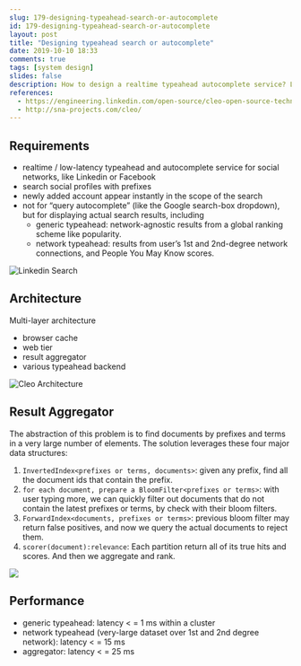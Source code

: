 ```yaml
---
slug: 179-designing-typeahead-search-or-autocomplete
id: 179-designing-typeahead-search-or-autocomplete
layout: post
title: "Designing typeahead search or autocomplete"
date: 2019-10-10 18:33
comments: true
tags: [system design]
slides: false
description: How to design a realtime typeahead autocomplete service? Linkedin's Cleo lib answers with a multi-layer architecture (browser cache / web tier / result aggregator / various typeahead backend) and 4 elements (inverted / forward index, bloom filter, scorer).
references:
  - https://engineering.linkedin.com/open-source/cleo-open-source-technology-behind-linkedins-typeahead-search
  - http://sna-projects.com/cleo/
---
```


## Requirements

* realtime / low-latency typeahead and autocomplete service for social networks, like Linkedin or Facebook
* search social profiles with prefixes 
* newly added account appear instantly in the scope  of the search
* not for “query autocomplete” (like the Google search-box dropdown), but for displaying actual search results, including
    * generic typeahead: network-agnostic results from a global ranking scheme like popularity.
    * network typeahead: results from user’s 1st and 2nd-degree network connections, and People You May Know scores.

![Linkedin Search](https://res.cloudinary.com/dohtidfqh/image/upload/v1570758247/web-guiguio/linkedin-typeahead.jpg)

## Architecture

Multi-layer architecture

* browser cache
* web tier
* result aggregator
* various typeahead backend

![Cleo Architecture](https://res.cloudinary.com/dohtidfqh/image/upload/v1570321528/web-guiguio/cleo.png)

## Result Aggregator
The abstraction of this problem is to find documents by prefixes and terms in a very large number of elements. The solution leverages these four major data structures:

1. `InvertedIndex<prefixes or terms, documents>`: given any prefix, find all the document ids that contain the prefix.
2. `for each document, prepare a BloomFilter<prefixes or terms>`: with user typing more, we can quickly filter out documents that do not contain the latest prefixes or terms, by check with their bloom filters.
3. `ForwardIndex<documents, prefixes or terms>`: previous bloom filter may return false positives, and now we query the actual documents to reject them.
4. `scorer(document):relevance`: Each partition return all of its true hits and scores. And then we aggregate and rank.

![](https://res.cloudinary.com/dohtidfqh/image/upload/v1570758116/web-guiguio/cleo-search-flow_0.jpg)

## Performance

* generic typeahead: latency \< \= 1 ms within a cluster
* network typeahead (very-large dataset over 1st and 2nd degree network):  latency \< \= 15 ms 
* aggregator: latency \< \= 25 ms
